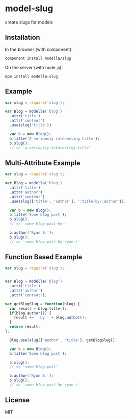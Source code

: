 # model-slug

  create slugs for models

## Installation

In the browser (with component):

    component install modella/slug

On the server (with node.js):

    npm install modella-slug

## Example

```js
var slug = require('slug');

var Blog = modella('blog')
  .attr('title')
  .attr('content')
  .use(slug('title'))

  var b = new Blog();
  b.title('A seriously interesting title');
  b.slug();
  // => 'a-seriously-interesting-title'

```

## Multi-Attribute Example

```js
var slug = require('slug');

var Blog = modella('blog')
  .attr('title')
  .attr('author')
  .attr('content')
  .use(slug(['title', 'author'], ':title-by-:author'));

  var b = new Blog();
  b.title('Some blog post');
  b.slug();
  // => 'some-blog-post-by-'

  b.author('Ryan S.');
  b.slug();
  // => 'some-blog-post-by-ryan-s'

```

## Function Based Example

```js
var slug = require('slug');


var Blog = modella('blog')
  .attr('title')
  .attr('author')
  .attr('content');

var getBlogSlug = function(blog) {
  var result = blog.title();
  if(blog.author()) {
    result += ' by ' + blog.author();
  }
  return result;
};

  Blog.use(slug(['author', 'title'], getBlogSlug));

  var b = new Blog();
  b.title('Some blog post');

  b.slug();
  // => 'some-blog-post'

  b.author('Ryan S.');
  b.slug();
  // => 'some-blog-post-by-ryan-s'

```


## License

  MIT
